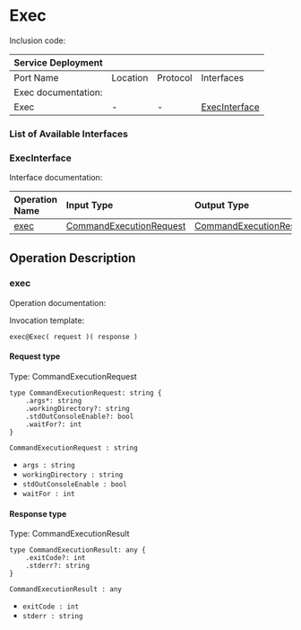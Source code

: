 <!-- cSpell:disable -->
<!-- markdownlint-disable -->
<!-- editorconfig-checker-disable -->
# Exec

Inclusion code:

| Service Deployment  |          |          |                                        |
|:--------------------|:---------|:---------|:---------------------------------------|
| Port Name           | Location | Protocol | Interfaces                             |
| Exec documentation: |          |          |                                        |
| Exec                | -        | -        | [ExecInterface](exec.md#ExecInterface) |

### List of Available Interfaces

### ExecInterface <a id="ExecInterface"></a>

Interface documentation:

| Operation Name       | Input Type                                                 | Output Type                                              | Faults |
|:---------------------|:-----------------------------------------------------------|:---------------------------------------------------------|:-------|
| [exec](exec.md#exec) | [CommandExecutionRequest](exec.md#CommandExecutionRequest) | [CommandExecutionResult](exec.md#CommandExecutionResult) |        |

## Operation Description

### exec <a id="exec"></a>

Operation documentation:

Invocation template:

```jolie
exec@Exec( request )( response )
```

#### Request type <a id="CommandExecutionRequest"></a>

Type: CommandExecutionRequest

```jolie
type CommandExecutionRequest: string {
    .args*: string
    .workingDirectory?: string
    .stdOutConsoleEnable?: bool
    .waitFor?: int
}
```

`CommandExecutionRequest : string`

* `args : string`
* `workingDirectory : string`
* `stdOutConsoleEnable : bool`
* `waitFor : int`

#### Response type <a id="CommandExecutionResult"></a>

Type: CommandExecutionResult

```jolie
type CommandExecutionResult: any {
    .exitCode?: int
    .stderr?: string
}
```

`CommandExecutionResult : any`

* `exitCode : int`
* `stderr : string`
